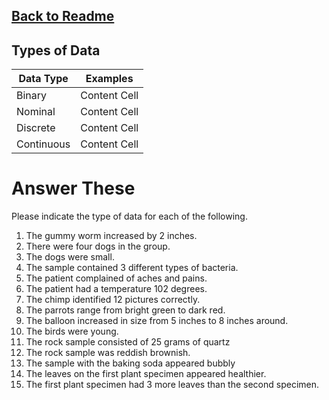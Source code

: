 [Back to Readme](../README.md)
---
## Types of Data

| Data Type     | Examples                  |
| ------------- | ------------------------- |
| Binary        | Content Cell              |
| Nominal       | Content Cell              |
| Discrete      | Content Cell              |
| Continuous    | Content Cell              |

# Answer These
Please indicate the type of data for each of the following.

1. The gummy worm increased by 2 inches.
2. There were four dogs in the group.
3. The dogs were small.
4. The sample contained 3 different types of bacteria.
5. The patient complained of aches and pains.
6. The patient had a temperature 102 degrees.
7. The chimp identified 12 pictures correctly.
8. The parrots range from bright green to dark red.
9. The balloon increased in size from 5 inches to 8 inches around.
10. The birds were young.
11. The rock sample consisted of 25 grams of quartz
12. The rock sample was reddish brownish.
13. The sample with the baking soda appeared bubbly 
14. The leaves on the first plant specimen appeared healthier.
15. The first plant specimen had 3 more leaves than the second specimen.